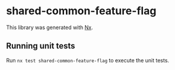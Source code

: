 # shared-common-feature-flag

This library was generated with [Nx](https://nx.dev).

## Running unit tests

Run `nx test shared-common-feature-flag` to execute the unit tests.
